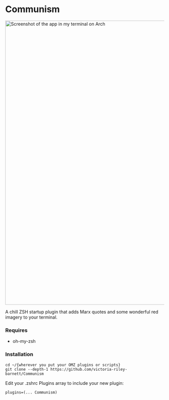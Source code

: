 # Communism

<img width="900" alt="Screenshot of the app in my terminal on Arch" src="https://user-images.githubusercontent.com/9009959/218278604-390b7d68-1bba-425f-880b-4c40455559ce.png">

A chill ZSH startup plugin that adds Marx quotes and some wonderful red imagery to your terminal.

### Requires 
- oh-my-zsh

### Installation

```
cd ~/{wherever you put your OMZ plugins or scripts}
git clone --depth-1 https://github.com/victoria-riley-barnett/Communism
```

Edit your .zshrc Plugins array to include your new plugin:
```
plugins=(... Communism)
```

